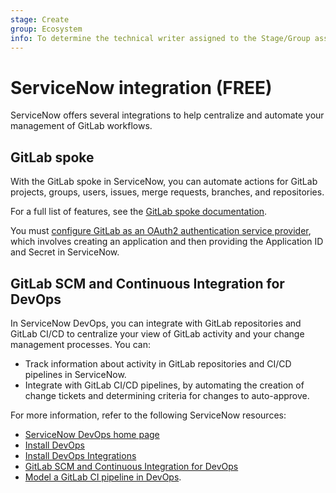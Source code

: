 ```yaml
---
stage: Create
group: Ecosystem
info: To determine the technical writer assigned to the Stage/Group associated with this page, see https://about.gitlab.com/handbook/engineering/ux/technical-writing/#assignments
---
```


# ServiceNow integration **(FREE)**

ServiceNow offers several integrations to help centralize and automate your
management of GitLab workflows.

## GitLab spoke

With the GitLab spoke in ServiceNow, you can automate actions for GitLab
projects, groups, users, issues, merge requests, branches, and repositories.

For a full list of features, see the
[GitLab spoke documentation](https://docs.servicenow.com/bundle/orlando-servicenow-platform/page/administer/integrationhub-store-spokes/concept/gitlab-spoke.html).

You must [configure GitLab as an OAuth2 authentication service provider](../../../integration/oauth_provider.md),
which involves creating an application and then providing the Application ID
and Secret in ServiceNow.

## GitLab SCM and Continuous Integration for DevOps

In ServiceNow DevOps, you can integrate with GitLab repositories and GitLab CI/CD
to centralize your view of GitLab activity and your change management processes.
You can:

- Track information about activity in GitLab repositories and CI/CD pipelines in
  ServiceNow.
- Integrate with GitLab CI/CD pipelines, by automating the creation of change
  tickets and determining criteria for changes to auto-approve.

For more information, refer to the following ServiceNow resources:

- [ServiceNow DevOps home page](https://www.servicenow.com/products/devops.html)
- [Install DevOps](https://docs.servicenow.com/bundle/paris-devops/page/product/enterprise-dev-ops/task/activate-dev-ops.html)
- [Install DevOps Integrations](https://docs.servicenow.com/bundle/paris-devops/page/product/enterprise-dev-ops/task/activate-dev-ops-integrations.html)
- [GitLab SCM and Continuous Integration for DevOps](https://store.servicenow.com/sn_appstore_store.do#!/store/application/54dc4eacdbc2dcd02805320b7c96191e/)
- [Model a GitLab CI pipeline in DevOps](https://docs.servicenow.com/bundle/paris-devops/page/product/enterprise-dev-ops/task/model-gitlab-pipeline-dev-ops.html).
